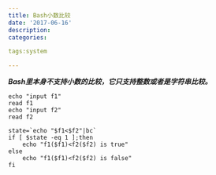 ```yaml
---
title: Bash小数比较
date: '2017-06-16'
description:
categories:

tags:system

---
```


>

***Bash里本身不支持小数的比较，它只支持整数或者是字符串比较。***

>

	echo "input f1"  
	read f1  
	echo "input f2"  
	read f2  
	  
	state=`echo "$f1<$f2"|bc`  
	if [ $state -eq 1 ];then  
		echo "f1($f1)<f2($f2) is true"  
	else  
		echo "f1($f1)<f2($f2) is false"  
	fi  

>
